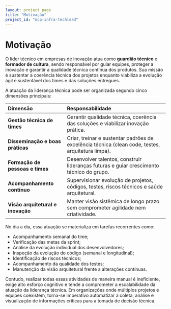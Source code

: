 ```yaml
---
layout: project_page
title: "Motivação"
project_id: "mcp-infra-techlead"
---
```


# Motivação

O líder técnico em empresas de inovação atua como **guardião técnico** e **formador de cultura**, sendo responsável por guiar equipes, proteger a inovação e garantir a qualidade técnica contínua dos produtos. Sua missão é sustentar a coerência técnica dos projetos enquanto viabiliza a evolução ágil e sustentável dos times e das soluções entregues.

A atuação da liderança técnica pode ser organizada segundo cinco dimensões principais:

| Dimensão                          | Responsabilidade                                                                                  |
| :-------------------------------- | :------------------------------------------------------------------------------------------------ |
| **Gestão técnica de times**       | Garantir qualidade técnica, coerência das soluções e viabilizar inovação prática.                 |
| **Disseminação e boas práticas**  | Criar, treinar e sustentar padrões de excelência técnica (clean code, testes, arquitetura limpa). |
| **Formação de pessoas e times**   | Desenvolver talentos, construir lideranças futuras e guiar crescimento técnico do grupo.          |
| **Acompanhamento contínuo**       | Supervisionar evolução de projetos, códigos, testes, riscos técnicos e saúde arquitetural.        |
| **Visão arquitetural e inovação** | Manter visão sistêmica de longo prazo sem comprometer agilidade nem criatividade.                 |

No dia a dia, essa atuação se materializa em tarefas recorrentes como:
- Acompanhamento semanal do time;
- Verificação das metas da sprint;
- Análise da evolução individual dos desenvolvedores;
- Inspeção da evolução do código (semanal e longitudinal);
- Identificação de riscos técnicos;
- Acompanhamento da qualidade dos testes;
- Manutenção da visão arquitetural frente a alterações contínuas.

Contudo, realizar todas essas atividades de maneira manual é ineficiente, exige alto esforço cognitivo e tende a comprometer a escalabilidade da atuação da liderança técnica. Em organizações onde múltiplos projetos e equipes coexistem, torna-se imperativo automatizar a coleta, análise e visualização de informações críticas para a tomada de decisão técnica.
